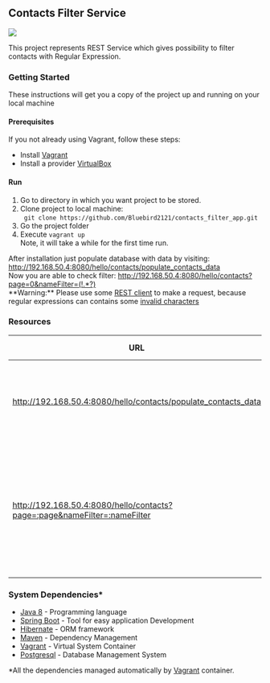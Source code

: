<h2>Contacts Filter Service</h2>

<a href="https://circleci.com/gh/Bluebird2121/contacts_filter_app/tree/master"><img src="https://circleci.com/gh/Bluebird2121/contacts_filter_app.png"></a>

This project represents REST Service which gives possibility to filter contacts with Regular Expression. 

<h3>Getting Started</h3>

These instructions will get you a copy of the project up and running on your local machine

<h4>Prerequisites</h4>
  If you not already using Vagrant, follow these steps:
  <ul>
    <li>Install <a href="https://www.vagrantup.com/downloads.html">Vagrant</a></li>
    <li>Install a provider <a href="https://www.virtualbox.org/wiki/Downloads">VirtualBox</a></li>
  </ul>


<h4>Run</h4>
    <ol>
        <li>Go to directory in which you want project to be stored.</li>
        <li>Clone project to local machine: <br><code> git clone https://github.com/Bluebird2121/contacts_filter_app.git</code></li>
        <li>Go the project folder</li>
        <li>Execute <code>vagrant up</code> 
        <br>Note, it will take a while for the first time run.</li>
    </ol>
    After installation just populate database with data by visiting: 
    <a target="_blank" href="http://192.168.50.4:8080/hello/contacts/populate_contacts_data">http://192.168.50.4:8080/hello/contacts/populate_contacts_data</a> 
    <br>
    Now you are able to check filter:
    <a target="_blank" href="http://192.168.50.4:8080/hello/contacts?page=0&nameFilter=(!.*?)">
    http://192.168.50.4:8080/hello/contacts?page=0&nameFilter=(!.*?)
    </a>
    <br>
    **Warning:** Please use some <a href="https://www.getpostman.com/">REST client</a> to make a request, because regular expressions can contains some <a href="https://stackoverflow.com/questions/1547899/which-characters-make-a-url-invalid/13500078#13500078">invalid characters</a>

<h3>Resources</h3>

|                     URL                                                   | Description                                                                   | Method   | URL Params                                                                                                         | Success Response                                                                                                                 | Error Response                                                                                                                                                                                                                                                          |
| ------------------------------------------------------------------------- |:------------------------------------------------------------------------------|:--------:| :----------------------------------------------------------------------------------------------------------------- |:--------------------------------------------------------------------------------------------------------------------------------- |:-------------------------------------------------------------------------------------------------------------------------------------------------------------------------------------------------------------------------------------------------------------------------|
| http://192.168.50.4:8080/hello/contacts/populate_contacts_data            | Fill contacts table with fake data. By default it creates 100_000 record.     | GET      |    -                                                                                                               | Code: 200 OK                                                                                                                     | Code: 400 BAD_REQUEST <br> Content: {"message":"Can't populate not empty database."}                                                                                                                                                                                    |
| http://192.168.50.4:8080/hello/contacts?page=:page&nameFilter=:nameFilter | Returns contacts whose names are NOT match :nameFilter. Result is paginated.  | GET      | **page** - result page (starts from 0) <br> **nameFilter** - regular expression to filter NOT match contacts names | Code: 200 OK <br> Content: {"contacts":[],"pagination":{"prev":"link","next":"link"}}                                            | Code: 400 BAD_REQUEST <br> Content: {"timestamp":1499019688374,"status":400,"error":"Bad Request","exception":"org.springframework.web.bind.MissingServletRequestParameterException","message":"Required int parameter 'page' is not present","path":"/hello/contacts"} |



<h3>System Dependencies*</h3>
  <ul>
    <li><a href="http://www.oracle.com/technetwork/java/javase/8-whats-new-2157071.html">Java 8</a> - Programming language</li>
    <li><a href="https://projects.spring.io/spring-boot/">Spring Boot</a> - Tool for easy application Development</li>
    <li><a href="http://hibernate.org/">Hibernate</a> - ORM framework</li>
    <li><a href="https://maven.apache.org/">Maven</a> - Dependency Management</li>
    <li><a href="https://www.vagrantup.com/">Vagrant</a> - Virtual System Container</li>
    <li><a href="https://www.postgresql.org/">Postgresql</a> - Database Management System</li>
  </ul>
  *All the dependencies managed automatically by <a href="https://www.vagrantup.com/">Vagrant</a> container.
